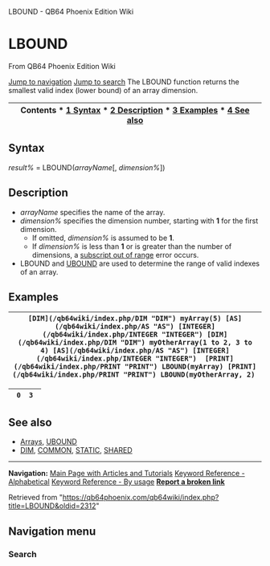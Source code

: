 


LBOUND - QB64 Phoenix Edition Wiki








# LBOUND



From QB64 Phoenix Edition Wiki



[Jump to navigation](#mw-head)
[Jump to search](#searchInput)
The LBOUND function returns the smallest valid index (lower bound) of an array dimension.


  






| Contents * [1 Syntax](#Syntax) * [2 Description](#Description) * [3 Examples](#Examples) * [4 See also](#See_also) |
| --- |


## Syntax


*result%* = LBOUND(*arrayName*[, *dimension%*])
  




## Description


* *arrayName* specifies the name of the array.
* *dimension%* specifies the dimension number, starting with **1** for the first dimension.
	+ If omitted, *dimension%* is assumed to be **1**.
	+ If *dimension%* is less than **1** or is greater than the number of dimensions, a [subscript out of range](/qb64wiki/index.php/ERROR_Codes "ERROR Codes") error occurs.
* LBOUND and [UBOUND](/qb64wiki/index.php/UBOUND "UBOUND") are used to determine the range of valid indexes of an array.


  




## Examples




| ``` [DIM](/qb64wiki/index.php/DIM "DIM") myArray(5) [AS](/qb64wiki/index.php/AS "AS") [INTEGER](/qb64wiki/index.php/INTEGER "INTEGER") [DIM](/qb64wiki/index.php/DIM "DIM") myOtherArray(1 to 2, 3 to 4) [AS](/qb64wiki/index.php/AS "AS") [INTEGER](/qb64wiki/index.php/INTEGER "INTEGER")  [PRINT](/qb64wiki/index.php/PRINT "PRINT") LBOUND(myArray) [PRINT](/qb64wiki/index.php/PRINT "PRINT") LBOUND(myOtherArray, 2)  ``` |
| --- |




| ```  0  3  ``` |
| --- |


  




## See also


* [Arrays](/qb64wiki/index.php/Arrays "Arrays"), [UBOUND](/qb64wiki/index.php/UBOUND "UBOUND")
* [DIM](/qb64wiki/index.php/DIM "DIM"), [COMMON](/qb64wiki/index.php/COMMON "COMMON"), [STATIC](/qb64wiki/index.php/STATIC "STATIC"), [SHARED](/qb64wiki/index.php/SHARED "SHARED")


  






---


**Navigation:**
[Main Page with Articles and Tutorials](/qb64wiki/index.php/Main_Page "Main Page")
[Keyword Reference - Alphabetical](/qb64wiki/index.php/Keyword_Reference_-_Alphabetical "Keyword Reference - Alphabetical")
[Keyword Reference - By usage](/qb64wiki/index.php/Keyword_Reference_-_By_usage "Keyword Reference - By usage")
**[Report a broken link](https://qb64phoenix.com/forum/showthread.php?tid=2800)**  





Retrieved from "<https://qb64phoenix.com/qb64wiki/index.php?title=LBOUND&oldid=2312>"




## Navigation menu








### Search





















